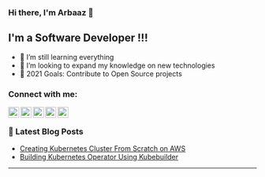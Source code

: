 ### Hi there, I'm Arbaaz 👋

## I'm a Software Developer !!!

- 🌱 I’m still learning everything 
- 👯 I’m looking to expand my knowledge on new technologies
- 🥅 2021 Goals: Contribute to Open Source projects

### Connect with me:

[<img align="left" alt="arbaaz | StackOverflow" width="22px" src="https://cdn.jsdelivr.net/npm/simple-icons@v3/icons/stackoverflow.svg" />][stack-overflow]
[<img align="left" alt="arbaaz | LinkedIn" width="22px" src="https://cdn.jsdelivr.net/npm/simple-icons@v3/icons/linkedin.svg" />][linkedin]
[<img align="left" alt="arbaaz | Instagram" width="22px" src="https://cdn.jsdelivr.net/npm/simple-icons@v3/icons/instagram.svg" />][instagram]
[<img align="left" alt="arbaaz | LeetCode" width="22px" src="https://cdn.jsdelivr.net/npm/simple-icons@v3/icons/leetcode.svg" />][leetcode]
[<img align="left" alt="arbaaz | Medium" width="22px" src="https://cdn.jsdelivr.net/npm/simple-icons@v3/icons/medium.svg" />][medium]

<br />

### 📕 Latest Blog Posts

<!-- BLOG-POST-LIST:START -->
- [Creating Kubernetes Cluster From Scratch on AWS](https://medium.com/@arbaazkhan083/creating-a-kubernetes-cluster-from-scratch-in-just-few-minutes-af1a431db0e2)
- [Building Kubernetes Operator Using Kubebuilder](https://medium.com/@arbaazkhan083/building-kubernetes-operator-using-kubebuilder-bb52fbd8238)
<!-- BLOG-POST-LIST:END -->

---
[instagram]: https://instagram.com/arbaaz_ak3
[linkedin]: www.linkedin.com/in/arbaaz-khan3
[stack-overflow]: https://stackoverflow.com/users/11330629/arbaaz
[medium]: https://medium.com/@arbaazkhan083
[leetcode]: https://leetcode.com/retadore
